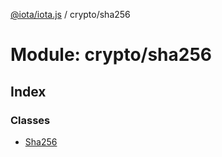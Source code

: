 [@iota/iota.js](../README.md) / crypto/sha256

# Module: crypto/sha256

## Index

### Classes

* [Sha256](../classes/crypto_sha256.sha256.md)
